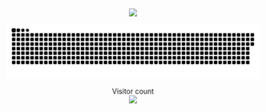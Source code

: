 
<div align="center">
  <a href="#">
    <img height=200 align="center" src="https://my-stats-43gk.vercel.app/api?username=SophieWalden&show_icons=true&theme=radical&hide=issues&rank_icon=github&include_all_commits=true&card_width=150" />
  </a>
  
  
  
  <a href=#><img src="contributions.svg"></a>
  
  <p align="center">
    Visitor count<br>
    <img src="https://profile-counter.glitch.me/SophieWalden/count.svg" />
  </p>
</div>
